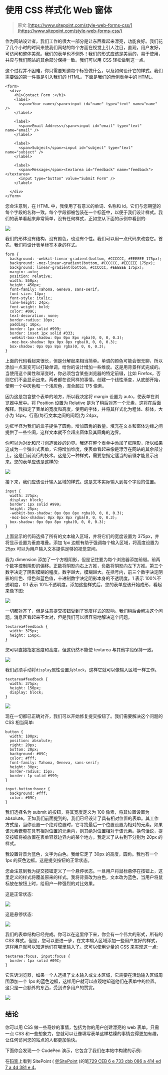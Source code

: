 # 使用 CSS 样式化 Web 窗体

> 原文:[https://www.sitepoint.com/style-web-forms-css/](https://www.sitepoint.com/style-web-forms-css/)

作为网站设计者，我们工作的很大一部分是让东西看起来漂亮，功能良好。我们花了几个小时的时间来使我们网站的每个方面在视觉上引人注目，直观，用户友好，可访问和整体美观。我们的表单也不例外！我们的形式应该是美丽的，易于使用，并应与我们网站的其余部分保持一致。我们可以用 CSS 轻松做到这一点。

这个过程并不困难，你只需要知道每个标签做什么，以及如何设计它的样式。我们需要做的第一件事是引入我们的 HTML。下面是我们的示例表单中的 HTML。

```
<form>
  <div>
    <h1>Contact Form :</h1>
    <label>
      <span>Your name</span><input id="name" type="text" name="name" />
    </label>

    <label>
      <span>Email Address</span><input id="email" type="text" name="email" />
    </label>

    <label>
      <span>Subject</span><input id="subject" type="text" name="subject" />
    </label>

    <label>
      <span>Message</span><textarea id="feedback" name="feedback"></textarea>
      <input type="button" value="Submit Form" />
    </label>

  </div>
</form>
```

您会注意到，在 HTML 中，我使用了有意义的单词、名称和 id。它们与您期望的每个字段的名称一致。每个字段都被包装在一个标签中，以便于我们设计样式。我们的表单看起来非常简单，没有任何样式，正如您从下面的示例中看到的:

![](../Images/2369a3695071c180cdc4514bbe80c353.png)

我们的形体没有结构，没有颜色，也没有个性。我们可以用一点代码来改变它。首先，我们将设计表单标签本身的样式。

```
form {
  background: -webkit-linear-gradient(bottom, #CCCCCC, #EEEEEE 175px);
  background: -moz-linear-gradient(bottom, #CCCCCC, #EEEEEE 175px);
  background: linear-gradient(bottom, #CCCCCC, #EEEEEE 175px);
  margin: auto;
  position: relative;
  width: 550px;
  height: 450px;
  font-family: Tahoma, Geneva, sans-serif;
  font-size: 14px;
  font-style: italic;
  line-height: 24px;
  font-weight: bold;
  color: #09C;
  text-decoration: none;
  border-radius: 10px;
  padding: 10px;
  border: 1px solid #999;
  border: inset 1px solid #333;
  -webkit-box-shadow: 0px 0px 8px rgba(0, 0, 0, 0.3);
  -moz-box-shadow: 0px 0px 8px rgba(0, 0, 0, 0.3);
  box-shadow: 0px 0px 8px rgba(0, 0, 0, 0.3);
}
```

上面的代码看起来很长，但是分解起来相当简单。单调的颜色可能会很无聊，所以添加一点渐变可以打破单调，给你的设计增加一些维度。这是用背景样式完成的。当使用这个属性和渐变时，你必须包含某些浏览器的特定前缀，比如 Firefox，否则它们不会显示出来。两者都在说同样的事情。创建一个线性渐变，从底部开始，使用一个中灰色和一个浅灰色，混合超过 175 像素。

因为这是包含整个表单的地方，所以我决定将 margin 设置为 auto，使表单在浏览器中居中。将 Position 设置为 Relative 是为了稍后对齐一个元素，这将在后面解释。我指定了表单的宽度和高度，使用的字体，并将其样式化为粗体、斜体，大小为 14px，行高(每行文本之间的间距)为 24px。

边框半径为我们的盒子提供了圆角。增加圆角的数量。填充在文本和窗体边缘之间提供了一些空间，这样文本就不会超出窗体及其圆角的边界。

你可以为对比和尺寸创造微妙的边界。我还在整个表单中添加了框阴影，所以如果这成为一个弹出式表单，它将增加维度，使表单看起来像是漂浮在网站的其余部分上。这是目前流行的技术。这是另一种样式，需要您指定适当的前缀才能显示出来。您的表单应该是这样的:

![](../Images/fae9de67aeacad928b5f6bbda7aee382.png)

接下来，我们应该设计输入区域的样式。这是文本实际输入到每个字段的位置。

```
input {
  width: 375px;
  display: block;
  border: 1px solid #999;
  height: 25px;
  -webkit-box-shadow: 0px 0px 8px rgba(0, 0, 0, 0.3);
  -moz-box-shadow: 0px 0px 8px rgba(0, 0, 0, 0.3);
  box-shadow: 0px 0px 8px rgba(0, 0, 0, 0.3);
}
```

上面显示的代码选择了所有的文本输入区域，并将它们的宽度设置为 375px，并将显示设置为垂直堆叠。添加 1px 边框有助于强调每个输入区域，将高度设置为 25px 可以为用户输入文本提供足够的视觉空间。

我为 dimension 添加了一个方框阴影，但是记住要为每个浏览器添加前缀。前两个数字控制阴影的偏移。正数将阴影向右上方推，负数将阴影向左下方推。第三个数字决定了阴影模糊的程度。数字越大，模糊越大。在括号内，前三个数字决定阴影的红色、绿色和蓝色值，十进制数字决定阴影本身的不透明度。1 表示 100%不透明度，0.1 表示 10%不透明度。添加这些样式后，您的表单应该开始成形，看起来像下图:

![](../Images/4d2a33863c14cc89b8e062f2c70618c2.png)

一切都对齐了，但是注意提交按钮受到了宽度样式的影响。我们稍后会解决这个问题。消息区看起来不太对，但是我们可以很容易地解决这个问题。

```
textarea#feedback {
  width: 375px;
  height: 150px;
}
```

您可以直接指定宽度和高度，但这仍然不能使 textarea 与其他字段保持一致。

![](../Images/91d6b6e5e8a4fbdb7d5987c4baeda473.png)

我们必须手动将`display`属性设置为`block`，这样它就可以像输入区域一样工作。

```
textarea#feedback {
  width: 375px;
  height: 150px;
  display: block;
}
```

![](../Images/50e18cd99dc79c376066c0e6f2c13b55.png)

现在一切都已正确对齐，我们可以开始修复提交按钮了。我们需要解决这个问题的 CSS 相当简单:

```
button {
  width: 100px;
  position: absolute;
  right: 20px;
  bottom: 20px;
  background: #09C;
  color: #fff;
  font-family: Tahoma, Geneva, sans-serif;
  height: 30px;
  border-radius: 15px;
  border: 1p solid #999;
}

input.button:hover {
  background: #fff;
  color: #09C;
}
```

我们选择名为 submit 的按钮，将其宽度定义为 100 像素，将其位置设置为 absolute。正如我们前面提到的，我们已经设计了具有相对位置的表单。其工作方式是，当你设置一个绝对位置时，它寻找最后一个位置设置为相对的元素。如果该元素嵌套在具有相对位置的元素内，则其绝对位置相对于该元素。换句话说，提交按钮将被放置在表单容器边界内的某个地方。我定义了从右到下分别为 20px 的样式。

我设置背景为蓝色，文字为白色。我给它定了 30px 的高度，圆角。我也有一个 1px 的灰色边框。这是提交按钮的正常状态。

您会注意到我为提交按钮定义了一个悬停状态。一旦用户将鼠标悬停在按钮上，这里定义的样式将覆盖原来的样式。我将背景改为白色，文本改为蓝色，当用户将鼠标放在按钮上时，给用户一种强烈的对比效果。

这是正常状态:

![](../Images/55fa3dec5db219a6de62f728b45f979b.png)

这是悬停状态:

![](../Images/6c88289d6c907116b16cfb4d14892dc9.png)

我们的表单结构已经完成。你可以在这里停下来，你会有一个伟大的形式，所有的 CSS 样式。但是，您可以更进一步，在文本输入区域添加一些用户友好的样式，这样用户就可以知道他们在哪里输入了。您可以使用少量的 CSS 来实现这一点:

```
textarea:focus, input:focus {
  border: 1px solid #09C;
}
```

它告诉浏览器，如果一个人选择了文本输入或文本区域，它需要在活动输入区域周围添加一个 1px 的蓝色边框，这样用户就可以直观地知道他们在表单中的位置。这只是一点额外的东西，受到许多用户的赞赏。

![](../Images/a1a42c102749fe164e634195cab493f0.png)

## 结论

你可以用 CSS 做一些奇妙的事情，包括为你的用户创建漂亮的 web 表单。只需一点 CSS 和一些想象力，您就可以让像填写表单这样枯燥的事情变得更加有趣，让任何访问您的站点的人都更加愉快。

下面你会发现一个 CodePen 演示，它包含了我们在本帖中构建的示例:

在[码笔](http://codepen.io)上看到 SitePoint ( [@SitePoint](http://codepen.io/SitePoint) )的笔[729 CEB 6 e 733 cbb 086 a 414 ed 7 a 4d 381 e 4](http://codepen.io/SitePoint/pen/729ceb6e733ccb086a414ed7a4d381e4/)。